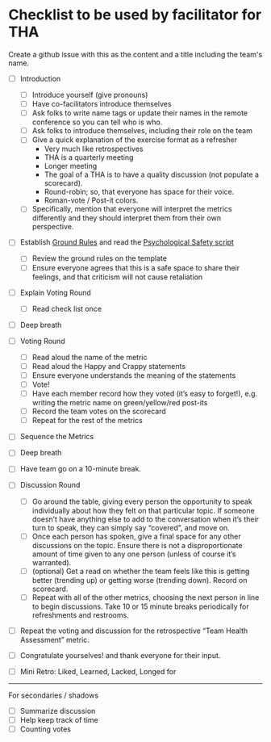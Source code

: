 # Checklist to be used by facilitator for THA
Create a github issue with this as the content and a title including the team's name.

- [ ] Introduction
  - [ ] Introduce yourself (give pronouns)
  - [ ] Have co-facilitators introduce themselves
  - [ ] Ask folks to write name tags or update their names in the remote conference so you can tell who is who.
  - [ ] Ask folks to introduce themselves, including their role on the team
  - [ ] Give a quick explanation of the exercise format as a refresher
    - Very much like retrospectives
    - THA is a quarterly meeting
    - Longer meeting
    - The goal of a THA is to have a quality discussion (not populate a scorecard).
    - Round-robin; so, that everyone has space for their voice.
    - Roman-vote / Post-it colors.
  - [ ] Specifically, mention that everyone will interpret the metrics differently and they should interpret them from their own perspective.
- [ ] Establish [Ground Rules](https://docs.google.com/document/d/18Q9uand09WHwiWZO21A9rD6S-3953CqP0v-xEj-xSCg/edit#heading=h.3f96t1973epx) and read the [Psychological Safety script](https://docs.google.com/document/d/18Q9uand09WHwiWZO21A9rD6S-3953CqP0v-xEj-xSCg/edit#heading=h.skek14hxa5vk)
  - [ ] Review the ground rules on the template
  - [ ] Ensure everyone agrees that this is a safe space to share their feelings, and that criticism will not cause retaliation
- [ ] Explain Voting Round
  - [ ] Read check list once
- [ ] Deep breath
- [ ] Voting Round
  - [ ] Read aloud the name of the metric
  - [ ] Read aloud the Happy and Crappy statements
  - [ ] Ensure everyone understands the meaning of the statements
  - [ ] Vote! 
  - [ ] Have each member record how they voted (it’s easy to forget!), e.g. writing the metric name on green/yellow/red post-its
  - [ ] Record the team votes on the scorecard
  - [ ] Repeat for the rest of the metrics
- [ ] Sequence the Metrics
- [ ] Deep breath
- [ ] Have team go on a 10-minute break. 
- [ ] Discussion Round
  - [ ] Go around the table, giving every person the opportunity to speak individually about how they felt on that particular topic. If someone doesn’t have anything else to add to the conversation when it’s their turn to speak, they can simply say “covered”, and move on.
  - [ ] Once each person has spoken, give a final space for any other discussions on the topic. Ensure there is not a disproportionate amount of time given to any one person (unless of course it’s warranted). 
  - [ ] (optional) Get a read on whether the team feels like this is getting better (trending up) or getting worse (trending down). Record on scorecard.
  - [ ] Repeat with all of the other metrics, choosing the next person in line to begin discussions. Take 10 or 15 minute breaks periodically for refreshments and restrooms.
- [ ] Repeat the voting and discussion for the retrospective “Team Health Assessment” metric.
- [ ] Congratulate yourselves! and thank everyone for their input.

- [ ] Mini Retro: Liked, Learned, Lacked, Longed for

---
For secondaries / shadows
- [ ] Summarize discussion
- [ ] Help keep track of time
- [ ] Counting votes